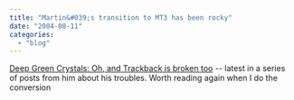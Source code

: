 ```yaml
---
title: "Martin&#039;s transition to MT3 has been rocky"
date: "2004-08-11"
categories: 
  - "blog"
---
```


[Deep Green Crystals: Oh, and Trackback is broken too](http://www.martinandalex.com/blog/archives/2004/08/oh_and_trackbac.html "Deep Green Crystals: Oh, and Trackback is broken too") -- latest in a series of posts from him about his troubles. Worth reading again when I do the conversion
